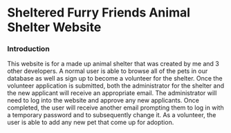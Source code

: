 # Sheltered Furry Friends Animal Shelter Website

### Introduction

This website is for a made up animal shelter that was created by me and 3 other developers. A normal user is able to browse all of the pets in our database as well as sign up to become a volunteer for the shelter. Once the volunteer application is submitted, both the administrator for the shelter and the new applicant will receive an appropriate email. The administrator will need to log into the website and approve any new applicants. Once completed, the user will receive another email prompting them to log in with a temporary password and to subsequently change it. As a volunteer, the user is able to add any new pet that come up for adoption.

